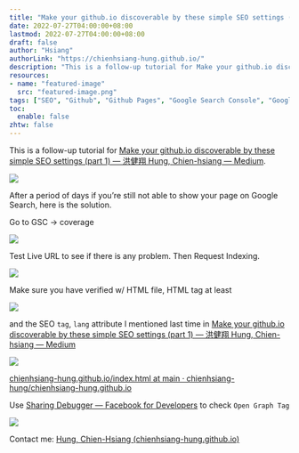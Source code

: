 ```yaml
---
title: "Make your github.io discoverable by these simple SEO settings (part 2)"
date: 2022-07-27T04:00:00+08:00
lastmod: 2022-07-27T04:00:00+08:00
draft: false
author: "Hsiang"
authorLink: "https://chienhsiang-hung.github.io/"
description: "This is a follow-up tutorial for Make your github.io discoverable by these simple SEO settings (part 1) — 洪健翔 Hung, Chien-hsiang — Medium."
resources:
- name: "featured-image"
  src: "featured-image.png"
tags: ["SEO", "Github", "Github Pages", "Google Search Console", "Google Search"]
toc:
  enable: false
zhtw: false
---
```

This is a follow-up tutorial for  [Make your github.io discoverable by these simple SEO settings (part 1) — 洪健翔 Hung, Chien-hsiang — Medium](https://hungchienhsiang.medium.com/make-your-github-io-discoverable-by-these-simple-seo-settings-part-1-86bf315b001f).

![](https://miro.medium.com/max/1400/1*qhpdEkgl1e7B3PsJUYbBbw.png)

After a period of days if you’re still not able to show your page on Google Search, here is the solution.

Go to GSC -> coverage

![](https://miro.medium.com/max/1400/1*vBZl3VZJztRPwPvOBRPd7Q.png)

Test Live URL to see if there is any problem. Then Request Indexing.

![](https://miro.medium.com/max/1400/1*JC2zGSg_3bTwKaKAJziZ9A.png)

Make sure you have verified w/ HTML file, HTML tag at least

![](https://miro.medium.com/max/1400/1*CbP0tov9kWmTF80BhRNFOQ.png)

and the SEO  `tag`,  `lang`  attribute I mentioned last time in  [Make your github.io discoverable by these simple SEO settings (part 1) — 洪健翔 Hung, Chien-hsiang — Medium](https://hungchienhsiang.medium.com/make-your-github-io-discoverable-by-these-simple-seo-settings-part-1-86bf315b001f)

![](https://miro.medium.com/max/1400/1*I-MYxUrWRK6rQkkpWUJD1Q.png)

[chienhsiang-hung.github.io/index.html at main · chienhsiang-hung/chienhsiang-hung.github.io](https://github.com/chienhsiang-hung/chienhsiang-hung.github.io/blob/main/index.html)

Use  [Sharing Debugger — Facebook for Developers](https://developers.facebook.com/tools/debug/)  to check  `Open Graph Tag`

![](https://miro.medium.com/max/1400/1*EuMmb45Uri7T9hf0L7nSqw.png)

Contact me:  [Hung, Chien-Hsiang (chienhsiang-hung.github.io)](https://chienhsiang-hung.github.io/)